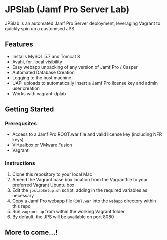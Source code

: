 # JPSlab (Jamf Pro Server Lab)

JPSlab is an automated Jamf Pro Server deployment, leveraging Vagrant to quickly spin up a customised JPS.

## Features

- Installs MySQL 5.7 and Tomcat 8
- Avahi, for .local visibility
- Easy webapp unpacking of any version of Jamf Pro / Casper
- Automated Database Creation
- Logging to the host machine
- UAPI uploads to automatically insert a Jamf Pro license key and admin user creation
- Works with vagrant-dplab

## Getting Started

### Prerequsites

- Access to a Jamf Pro ROOT.war file and valid license key (including NFR keys)
- Virtualbox or VMware Fusion
- Vagrant

### Instructions

1. Clone this repository to your local Mac
2. Amend the Vagrant base box location from the Vagrantfile to your preferred Vagrant Ubuntu box
3. Edit the `jpslabSetup.sh` script, adding in the required variables as necessary
4. Copy a Jamf Pro webapp file `ROOT.war` into the `webapp` directory within this repo
3. Run `vagrant up` from within the working Vagrant folder
4. By default, the JPS will be available on port 8080

## More to come...!
